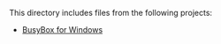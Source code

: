 This directory includes files from the following projects:

- [BusyBox for Windows](https://frippery.org/busybox/)
